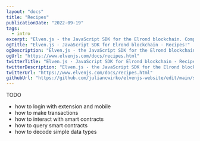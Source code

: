 ```yaml
---
layout: "docs"
title: "Recipes"
publicationDate: "2022-09-19"
tags:
  - intro
excerpt: "Elven.js - the JavaScript SDK for the Elrond blockchain. Compact and simplified wrapper for erdjs!"
ogTitle: "Elven.js - JavaScript SDK for Elrond blockchain - Recipes!"
ogDescription: "Elven.js - the JavaScript SDK for the Elrond blockchain. Compact and simplified wrapper for erdjs!"
ogUrl: "https://www.elvenjs.com/docs/recipes.html"
twitterTitle: "Elven.js - JavaScript SDK for Elrond blockchain - Recipes!"
twitterDescription: "Elven.js - the JavaScript SDK for the Elrond blockchain. Compact and simplified wrapper for erdjs!"
twitterUrl: "https://www.elvenjs.com/docs/recipes.html"
githubUrl: "https://github.com/juliancwirko/elvenjs-website/edit/main/src/docs/recipes.md"
---
```


TODO


- how to login with extension and mobile
- how to make transactions 
- how to interact with smart contracts
- how to query smart contracts
- how to decode simple data types